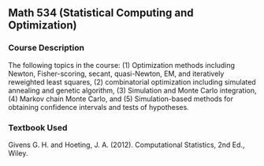 ## Math 534 (Statistical Computing and Optimization)

### Course Description
The following topics in the course: (1) Optimization methods including Newton, Fisher-scoring, secant, quasi-Newton, EM, and iteratively reweighted least squares, (2) combinatorial optimization including simulated annealing and genetic algorithm, (3) Simulation and Monte Carlo integration, (4) Markov chain Monte Carlo, and (5) Simulation-based methods for obtaining confidence intervals and tests of hypotheses.

### Textbook Used
Givens G. H. and Hoeting, J. A. (2012). Computational Statistics, 2nd Ed., Wiley.
